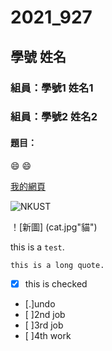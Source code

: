 # 2021_927

## 學號 姓名

### 組員：學號1 姓名1
### 組員：學號2 姓名2

#### 題目：

:smile: 😄

[我的網頁](https://www.nkust.edu.tw/)

![NKUST](https://www.nkust.edu.tw/var/file/0/1000/img/513/182513897.png "高科大")

！[新圖] (cat.jpg"貓")


this is a `test`.

```
this is a long quote.
```

- [x] this is checked
- [.]undo
- [ ]2nd job
- [ ]3rd job
- [ ]4th work
